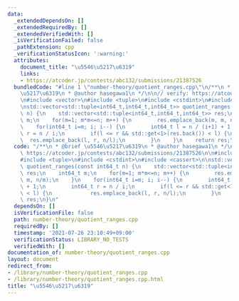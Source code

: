 ```yaml
---
data:
  _extendedDependsOn: []
  _extendedRequiredBy: []
  _extendedVerifiedWith: []
  _isVerificationFailed: false
  _pathExtension: cpp
  _verificationStatusIcon: ':warning:'
  attributes:
    document_title: "\u5546\u5217\u6319"
    links:
    - https://atcoder.jp/contests/abc132/submissions/21387526
  bundledCode: "#line 1 \"number-theory/quotient_ranges.cpp\"\n/**\n * @brief \u5546\
    \u5217\u6319\n * @author hasegawa1\n */\n\n// verify: https://atcoder.jp/contests/abc132/submissions/21387526\n\
    \n#include <vector>\n#include <tuple>\n#include <cstdint>\n#include <cassert>\n\
    \nstd::vector<std::tuple<int64_t,int64_t,int64_t>> quotient_ranges(const int64_t\
    \ n) {\n    std::vector<std::tuple<int64_t,int64_t,int64_t>> res;\n    int64_t\
    \ m;\n    for(m=1; m*m<=n; m++) {\n        res.emplace_back(m, m, n/m);\n    }\n\
    \    for(int64_t i=m; i; i--) {\n        int64_t l = n / (i+1) + 1;\n        int64_t\
    \ r = n / i;\n        if(l <= r && std::get<1>(res.back()) < l) {\n          \
    \  res.emplace_back(l, r, n/l);\n        }\n    }\n    return res;\n}\n"
  code: "/**\n * @brief \u5546\u5217\u6319\n * @author hasegawa1\n */\n\n// verify:\
    \ https://atcoder.jp/contests/abc132/submissions/21387526\n\n#include <vector>\n\
    #include <tuple>\n#include <cstdint>\n#include <cassert>\n\nstd::vector<std::tuple<int64_t,int64_t,int64_t>>\
    \ quotient_ranges(const int64_t n) {\n    std::vector<std::tuple<int64_t,int64_t,int64_t>>\
    \ res;\n    int64_t m;\n    for(m=1; m*m<=n; m++) {\n        res.emplace_back(m,\
    \ m, n/m);\n    }\n    for(int64_t i=m; i; i--) {\n        int64_t l = n / (i+1)\
    \ + 1;\n        int64_t r = n / i;\n        if(l <= r && std::get<1>(res.back())\
    \ < l) {\n            res.emplace_back(l, r, n/l);\n        }\n    }\n    return\
    \ res;\n}\n"
  dependsOn: []
  isVerificationFile: false
  path: number-theory/quotient_ranges.cpp
  requiredBy: []
  timestamp: '2021-07-26 23:10:49+09:00'
  verificationStatus: LIBRARY_NO_TESTS
  verifiedWith: []
documentation_of: number-theory/quotient_ranges.cpp
layout: document
redirect_from:
- /library/number-theory/quotient_ranges.cpp
- /library/number-theory/quotient_ranges.cpp.html
title: "\u5546\u5217\u6319"
---
```

